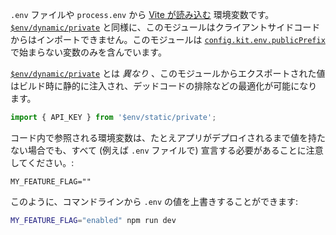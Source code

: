 `.env` ファイルや `process.env` から [Vite が読み込む](https://vitejs.dev/guide/env-and-mode.html#env-files) 環境変数です。[`$env/dynamic/private`](https://kit.svelte.jp/docs/modules#$env-dynamic-private) と同様に、このモジュールはクライアントサイドコードからはインポートできません。このモジュールは [`config.kit.env.publicPrefix`](https://kit.svelte.jp/docs/configuration#kit-env-publicprefix) で始まらない変数のみを含んでいます。

[`$env/dynamic/private`](https://kit.svelte.jp/docs/modules#$env-dynamic-private) とは _異なり_ 、このモジュールからエクスポートされた値はビルド時に静的に注入され、デッドコードの排除などの最適化が可能になります。

```ts
import { API_KEY } from '$env/static/private';
```

コード内で参照される環境変数は、たとえアプリがデプロイされるまで値を持たない場合でも、すべて (例えば `.env` ファイルで) 宣言する必要があることに注意してください。:

```
MY_FEATURE_FLAG=""
```

このように、コマンドラインから `.env` の値を上書きすることができます:

```bash
MY_FEATURE_FLAG="enabled" npm run dev
```
